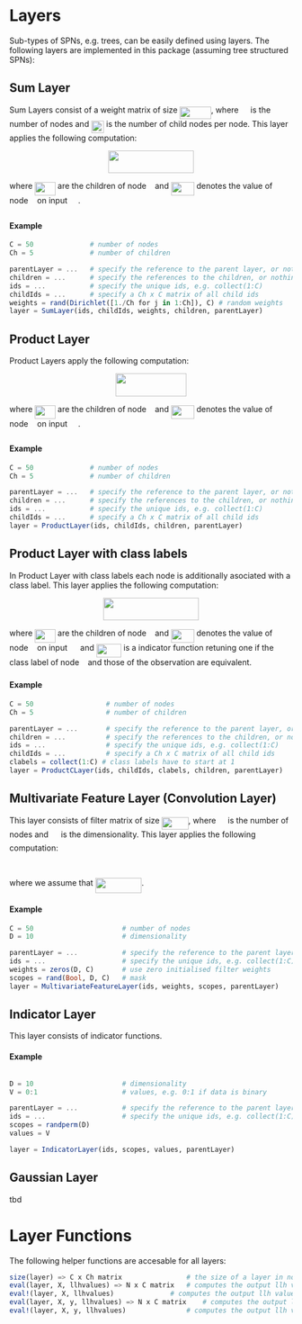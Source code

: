 # Layers

Sub-types of SPNs, e.g. trees, can be easily defined using layers. The following layers are implemented in this package (assuming tree structured SPNs):

## Sum Layer
Sum Layers consist of a weight matrix of size <img src="https://rawgit.com/trappmartin/SumProductNetworks.jl/master/svgs/dc11c801cf18acc49f31087b0540eda4.svg?invert_in_darkmode" align=middle width=55.73386500000001pt height=22.063469999999988pt/>, where <img src="https://rawgit.com/trappmartin/SumProductNetworks.jl/master/svgs/9b325b9e31e85137d1de765f43c0f8bc.svg?invert_in_darkmode" align=middle width=13.24702500000001pt height=21.697829999999996pt/> is the number of nodes and <img src="https://rawgit.com/trappmartin/SumProductNetworks.jl/master/svgs/3419e778dfd9c1961b8f080e5f4f1bed.svg?invert_in_darkmode" align=middle width=22.71802500000001pt height=22.063469999999988pt/> is the number of child nodes per node. This layer applies the following computation:

<p align="center"><img src="https://rawgit.com/trappmartin/SumProductNetworks.jl/master/svgs/5ca06646171b16f56a88962dbfd8a212.svg?invert_in_darkmode" align=middle width=151.19659499999997pt height=40.548089999999995pt/></p>

where <img src="https://rawgit.com/trappmartin/SumProductNetworks.jl/master/svgs/6ce7c8d9e329516e2559c365fd6d34cf.svg?invert_in_darkmode" align=middle width=36.806385000000006pt height=23.889689999999977pt/> are the children of node <img src="https://rawgit.com/trappmartin/SumProductNetworks.jl/master/svgs/3e18a4a28fdee1744e5e3f79d13b9ff6.svg?invert_in_darkmode" align=middle width=7.43612100000001pt height=13.387440000000009pt/> and <img src="https://rawgit.com/trappmartin/SumProductNetworks.jl/master/svgs/b3e4614343ffbabf3048521cfca15dc7.svg?invert_in_darkmode" align=middle width=41.36979000000001pt height=23.889689999999977pt/> denotes the value of node <img src="https://rawgit.com/trappmartin/SumProductNetworks.jl/master/svgs/36b5afebdba34564d884d347484ac0c7.svg?invert_in_darkmode" align=middle width=8.03272800000001pt height=20.9154pt/> on input <img src="https://rawgit.com/trappmartin/SumProductNetworks.jl/master/svgs/cbfb1b2a33b28eab8a3e59464768e810.svg?invert_in_darkmode" align=middle width=15.230985000000008pt height=21.697829999999996pt/>.

#### Example
```julia
C = 50              # number of nodes
Ch = 5              # number of children

parentLayer = ...   # specify the reference to the parent layer, or nothing
children = ...      # specify the references to the children, or nothing
ids = ...           # specify the unique ids, e.g. collect(1:C)
childIds = ...      # specify a Ch x C matrix of all child ids
weights = rand(Dirichlet([1./Ch for j in 1:Ch]), C) # random weights
layer = SumLayer(ids, childIds, weights, children, parentLayer)

```

## Product Layer
Product Layers apply the following computation:

<p align="center"><img src="https://rawgit.com/trappmartin/SumProductNetworks.jl/master/svgs/425f4415ea14f4dfcfa876b3e69db63b.svg?invert_in_darkmode" align=middle width=126.62693999999999pt height=40.548089999999995pt/></p>

where <img src="https://rawgit.com/trappmartin/SumProductNetworks.jl/master/svgs/6ce7c8d9e329516e2559c365fd6d34cf.svg?invert_in_darkmode" align=middle width=36.806385000000006pt height=23.889689999999977pt/> are the children of node <img src="https://rawgit.com/trappmartin/SumProductNetworks.jl/master/svgs/3e18a4a28fdee1744e5e3f79d13b9ff6.svg?invert_in_darkmode" align=middle width=7.43612100000001pt height=13.387440000000009pt/> and <img src="https://rawgit.com/trappmartin/SumProductNetworks.jl/master/svgs/b3e4614343ffbabf3048521cfca15dc7.svg?invert_in_darkmode" align=middle width=41.36979000000001pt height=23.889689999999977pt/> denotes the value of node <img src="https://rawgit.com/trappmartin/SumProductNetworks.jl/master/svgs/36b5afebdba34564d884d347484ac0c7.svg?invert_in_darkmode" align=middle width=8.03272800000001pt height=20.9154pt/> on input <img src="https://rawgit.com/trappmartin/SumProductNetworks.jl/master/svgs/cbfb1b2a33b28eab8a3e59464768e810.svg?invert_in_darkmode" align=middle width=15.230985000000008pt height=21.697829999999996pt/>.

#### Example

```julia
C = 50              # number of nodes
Ch = 5              # number of children

parentLayer = ...   # specify the reference to the parent layer, or nothing
children = ...      # specify the references to the children, or nothing
ids = ...           # specify the unique ids, e.g. collect(1:C)
childIds = ...      # specify a Ch x C matrix of all child ids
layer = ProductLayer(ids, childIds, children, parentLayer)

```

## Product Layer with class labels
In Product Layer with class labels each node is additionally asociated with a class label. This layer applies the following computation:

<p align="center"><img src="https://rawgit.com/trappmartin/SumProductNetworks.jl/master/svgs/401dfc8885634357800c81f46b41be1b.svg?invert_in_darkmode" align=middle width=170.6067pt height=40.548089999999995pt/></p>

where <img src="https://rawgit.com/trappmartin/SumProductNetworks.jl/master/svgs/6ce7c8d9e329516e2559c365fd6d34cf.svg?invert_in_darkmode" align=middle width=36.806385000000006pt height=23.889689999999977pt/> are the children of node <img src="https://rawgit.com/trappmartin/SumProductNetworks.jl/master/svgs/3e18a4a28fdee1744e5e3f79d13b9ff6.svg?invert_in_darkmode" align=middle width=7.43612100000001pt height=13.387440000000009pt/> and <img src="https://rawgit.com/trappmartin/SumProductNetworks.jl/master/svgs/b3e4614343ffbabf3048521cfca15dc7.svg?invert_in_darkmode" align=middle width=41.36979000000001pt height=23.889689999999977pt/> denotes the value of node <img src="https://rawgit.com/trappmartin/SumProductNetworks.jl/master/svgs/36b5afebdba34564d884d347484ac0c7.svg?invert_in_darkmode" align=middle width=8.03272800000001pt height=20.9154pt/> on input <img src="https://rawgit.com/trappmartin/SumProductNetworks.jl/master/svgs/cbfb1b2a33b28eab8a3e59464768e810.svg?invert_in_darkmode" align=middle width=15.230985000000008pt height=21.697829999999996pt/> and <img src="https://rawgit.com/trappmartin/SumProductNetworks.jl/master/svgs/7e059afa3f48a12aef668669f19f66a7.svg?invert_in_darkmode" align=middle width=44.302170000000004pt height=23.889689999999977pt/> is a indicator function retuning one if the class label of node <img src="https://rawgit.com/trappmartin/SumProductNetworks.jl/master/svgs/3e18a4a28fdee1744e5e3f79d13b9ff6.svg?invert_in_darkmode" align=middle width=7.43612100000001pt height=13.387440000000009pt/> and those of the observation are equivalent.

#### Example

```julia
C = 50                  # number of nodes
Ch = 5                  # number of children

parentLayer = ...       # specify the reference to the parent layer, or nothing
children = ... 	        # specify the references to the children, or nothing
ids = ... 		        # specify the unique ids, e.g. collect(1:C)
childIds = ... 	        # specify a Ch x C matrix of all child ids
clabels = collect(1:C) # class labels have to start at 1
layer = ProductCLayer(ids, childIds, clabels, children, parentLayer)

```

## Multivariate Feature Layer (Convolution Layer)
This layer consists of filter matrix of size <img src="https://rawgit.com/trappmartin/SumProductNetworks.jl/master/svgs/f52d6ad69c5488960d279c9ae7d6dc07.svg?invert_in_darkmode" align=middle width=47.40433500000001pt height=21.697829999999996pt/>, where <img src="https://rawgit.com/trappmartin/SumProductNetworks.jl/master/svgs/9b325b9e31e85137d1de765f43c0f8bc.svg?invert_in_darkmode" align=middle width=13.24702500000001pt height=21.697829999999996pt/> is the number of nodes and <img src="https://rawgit.com/trappmartin/SumProductNetworks.jl/master/svgs/78ec2b7008296ce0561cf83393cb746d.svg?invert_in_darkmode" align=middle width=14.388495000000008pt height=21.697829999999996pt/> is the dimensionality. This layer applies the following computation:

<p align="center"><img src="https://rawgit.com/trappmartin/SumProductNetworks.jl/master/svgs/b9f290ad3787da65f6a6184b583e5802.svg?invert_in_darkmode" align=middle width=117.602595pt height=16.438356pt/></p>

where we assume that <img src="https://rawgit.com/trappmartin/SumProductNetworks.jl/master/svgs/f4503fed1fe8477e329e171e6259c383.svg?invert_in_darkmode" align=middle width=82.27593pt height=26.889059999999983pt/>.

#### Example

```julia
C = 50 					    # number of nodes
D = 10 					    # dimensionality

parentLayer = ...           # specify the reference to the parent layer, or nothing
ids = ...                   # specify the unique ids, e.g. collect(1:C)
weights = zeros(D, C)		# use zero initialised filter weights
scopes = rand(Bool, D, C)	# mask
layer = MultivariateFeatureLayer(ids, weights, scopes, parentLayer)
```

## Indicator Layer
This layer consists of indicator functions.

#### Example

```julia

D = 10 					    # dimensionality
V = 0:1                     # values, e.g. 0:1 if data is binary

parentLayer = ...           # specify the reference to the parent layer, or nothing
ids = ... 					# specify the unique ids, e.g. collect(1:C)
scopes = randperm(D)
values = V

layer = IndicatorLayer(ids, scopes, values, parentLayer)
```

## Gaussian Layer
tbd

# Layer Functions
The following helper functions are accesable for all layers:

```julia
size(layer) => C x Ch matrix				# the size of a layer in nodes x children
eval(layer, X, llhvalues) => N x C matrix 	# computes the output llh values of the layer
eval!(layer, X, llhvalues) 				# computes the output llh values of the layer in-place
eval(layer, X, y, llhvalues) => N x C matrix	# computes the output llh values of the layer conditioned on y
eval!(layer, X, y, llhvalues) 				# computes the output llh values of the layer conditioned on y in-place
```
